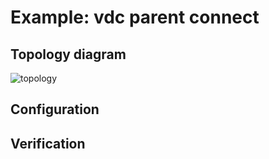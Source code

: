 # Example: vdc parent connect

## **Topology diagram**

![topology](/img/conn-vdc02.tst.png)

## **Configuration**

## **Verification**
